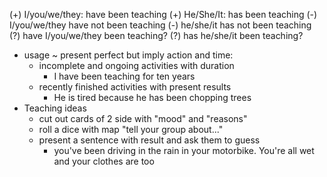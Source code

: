 (+) I/you/we/they: have been teaching
(+) He/She/It: has been teaching
(-) I/you/we/they have not been teaching
(-) he/she/it has not been teaching
(?) have I/you/we/they been teaching?
(?) has he/she/it been teaching?
- usage ~ present perfect but imply action and time:
	- incomplete and ongoing activities with duration
		- I have been teaching for ten years
	- recently finished activities with present results
		- He is tired because he has been chopping trees
- Teaching ideas
	- cut out cards of 2 side with "mood" and "reasons"
	- roll a dice with map "tell your group about..."
	- present a sentence with result and ask them to guess
		- you've been driving in the rain in your motorbike.  You're all wet and your clothes are too
